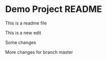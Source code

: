 # Demo Project README

This is a readme file

This is a new edit

Some changes

More changes for branch master

